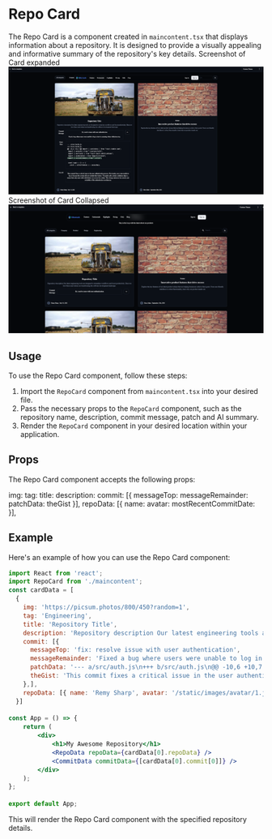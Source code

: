 # Repo Card

The Repo Card is a component created in `maincontent.tsx` that displays information about a repository. It is designed to provide a visually appealing and informative summary of the repository's key details.
Screenshot of Card expanded
![alt text](https://github.com/Mugwash/ExpandableRepositoryCardReactMUI/blob/main/screenshots/Screenshot%20opened.png?raw=true)
Screenshot of Card Collapsed
![alt text](https://github.com/Mugwash/ExpandableRepositoryCardReactMUI/blob/main/screenshots/Screenshot%20pre%20collapse.png?raw=true)


## Usage

To use the Repo Card component, follow these steps:

1. Import the `RepoCard` component from `maincontent.tsx` into your desired file.
2. Pass the necessary props to the `RepoCard` component, such as the repository name, description, commit message, patch and AI summary.
3. Render the `RepoCard` component in your desired location within your application.

## Props

The Repo Card component accepts the following props:

img:
    tag:
    title:
    description:
    commit: [{
      messageTop:
      messageRemainder:
      patchData:
      theGist
    }],
    repoData: [{ name: avatar:  mostRecentCommitDate:  }],

## Example

Here's an example of how you can use the Repo Card component:

```jsx
import React from 'react';
import RepoCard from './maincontent';
const cardData = [
  {
    img: 'https://picsum.photos/800/450?random=1',
    tag: 'Engineering',
    title: 'Repository Title',
    description: 'Repository description Our latest engineering tools are designed to streamline workflows and boost productivity. Discover how these innovations are transforming the software development landscape.',
    commit: [{
      messageTop: 'fix: resolve issue with user authentication',
      messageRemainder: 'Fixed a bug where users were unable to log in due to a missing token validation step.',
      patchData: '--- a/src/auth.js\n+++ b/src/auth.js\n@@ -10,6 +10,7 @@ import { useHistory } from "react-router-dom";\n import { useAuth } from "./context/auth";\n import { useToasts } from "react-toast-notifications";\n import { useMutation } from "@apollo/client";\n+import { validateToken } from "./utils";\n\n const Login = () => {\n   const { setAuthTokens } = useAuth();\n',
      theGist: 'This commit fixes a critical issue in the user authentication process. Previously, users were unable to log in because the system did not validate their tokens. The patch adds a token validation step to ensure that only users with valid tokens can access the system. This change enhances the security and reliability of the authentication mechanism.'
    },],
    repoData: [{ name: 'Remy Sharp', avatar: '/static/images/avatar/1.jpg', mostRecentCommitDate: 'July 14, 2021' }],
  }]

const App = () => {
    return (
        <div>
            <h1>My Awesome Repository</h1>
            <RepoData repoData={cardData[0].repoData} />
            <CommitData commitData={[cardData[0].commit[0]]} />
        </div>
    );
};

export default App;
```

This will render the Repo Card component with the specified repository details.
